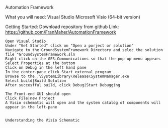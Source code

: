 Automation Framework

What you will need:
	Visual Studio
	Microsoft Visio (64-bit version)


Getting Started:
	Download repository from github
		Link: https://github.com/FranMaher/AutomationFramework
		
	Open Visual Studio
	Under "Get Started" click on "Open a porject or solution"
	Navigate to the GroundSystemFramework Directory and selec the solution file "GroundSystemFramework.sln
	Right click on the GES.Communications so that the pop-up menu appears
	Select Properties at the bottom
	Click on Debug in the left hand pane
	In the center-pane click Start external program
	Browse to the .\SystemLibrary\Release\SystemManager.exe	
	Select build|Build Solution
	After succesfful build, click Debug|Start Debugging
	
	The Front-end GUI should open
	Click File|new Project
	A Visio schematic will open and the system catalog of components will appear in the left-pane
	
	
	Understanding the Visio Schematic
